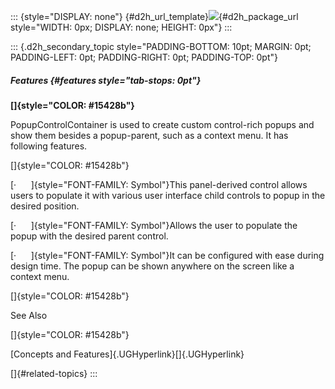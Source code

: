 ::: {style="DISPLAY: none"}
[](ms-xhelp:///?Id=d2h_url_template){#d2h_url_template}![](!package_url!){#d2h_package_url style="WIDTH: 0px; DISPLAY: none; HEIGHT: 0px"}
:::

::: {.d2h_secondary_topic style="PADDING-BOTTOM: 10pt; MARGIN: 0pt; PADDING-LEFT: 0pt; PADDING-RIGHT: 0pt; PADDING-TOP: 0pt"}
##### Features {#features style="tab-stops: 0pt"}

**[]{style="COLOR: #15428b"}** 

PopupControlContainer is used to create custom control-rich popups and show them besides a popup-parent, such as a context menu. It has following features.

[]{style="COLOR: #15428b"} 

[·      ]{style="FONT-FAMILY: Symbol"}This panel-derived control allows users to populate it with various user interface child controls to popup in the desired position.

[·      ]{style="FONT-FAMILY: Symbol"}Allows the user to populate the popup with the desired parent control.

[·      ]{style="FONT-FAMILY: Symbol"}It can be configured with ease during design time. The popup can be shown anywhere on the screen like a context menu.

[]{style="COLOR: #15428b"} 

See Also

[]{style="COLOR: #15428b"} 

[Concepts and Features]{.UGHyperlink}[]{.UGHyperlink}

[]{#related-topics}
:::
